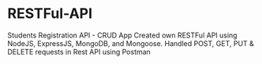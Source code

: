 # RESTFul-API
Students Registration API - CRUD App
Created own RESTFul API using NodeJS, ExpressJS, MongoDB, and Mongoose.
Handled POST, GET, PUT & DELETE requests in Rest API using Postman
